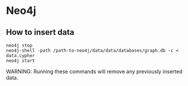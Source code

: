 # Neo4j

## How to insert data
	neo4j stop
	neo4j-shell -path /path-to-neo4j/data/data/databases/graph.db -c < data.cypher
	neo4j start

WARNING: Running these commands will remove any previously inserted data.
